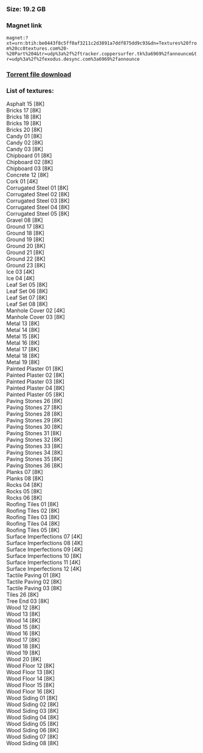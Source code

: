 ### Size: 19.2 GB
  
### Magnet link
`magnet:?xt=urn:btih:be0443f8c5ff0af3211c2d3891a7ddf875dd9c93&dn=Textures%20from%20cc0textures.com%20-%20Part%204&tr=udp%3a%2f%2ftracker.coppersurfer.tk%3a6969%2fannounce&tr=udp%3a%2f%2fexodus.desync.com%3a6969%2fannounce`  
  
### [Torrent file download](https://github.com/Kimbatt/cc0-textures/raw/master/cc0textures.com/Part%204/Textures%20from%20cc0textures.com%20-%20Part%204.torrent)  
  
### List of textures:
    
Asphalt 15 [8K]  
Bricks 17 [8K]  
Bricks 18 [8K]  
Bricks 19 [8K]  
Bricks 20 [8K]  
Candy 01 [8K]  
Candy 02 [8K]  
Candy 03 [8K]  
Chipboard 01 [8K]  
Chipboard 02 [8K]  
Chipboard 03 [8K]  
Concrete 12 [8K]  
Cork 01 [4K]  
Corrugated Steel 01 [8K]  
Corrugated Steel 02 [8K]  
Corrugated Steel 03 [8K]  
Corrugated Steel 04 [8K]  
Corrugated Steel 05 [8K]  
Gravel 08 [8K]  
Ground 17 [8K]  
Ground 18 [8K]  
Ground 19 [8K]  
Ground 20 [8K]  
Ground 21 [8K]  
Ground 22 [8K]  
Ground 23 [8K]  
Ice 03 [4K]  
Ice 04 [4K]  
Leaf Set 05 [8K]  
Leaf Set 06 [8K]  
Leaf Set 07 [8K]  
Leaf Set 08 [8K]  
Manhole Cover 02 [4K]  
Manhole Cover 03 [8K]  
Metal 13 [8K]  
Metal 14 [8K]  
Metal 15 [8K]  
Metal 16 [8K]  
Metal 17 [8K]  
Metal 18 [8K]  
Metal 19 [8K]  
Painted Plaster 01 [8K]  
Painted Plaster 02 [8K]  
Painted Plaster 03 [8K]  
Painted Plaster 04 [8K]  
Painted Plaster 05 [8K]  
Paving Stones 26 [8K]  
Paving Stones 27 [8K]  
Paving Stones 28 [8K]  
Paving Stones 29 [8K]  
Paving Stones 30 [8K]  
Paving Stones 31 [8K]  
Paving Stones 32 [8K]  
Paving Stones 33 [8K]  
Paving Stones 34 [8K]  
Paving Stones 35 [8K]  
Paving Stones 36 [8K]  
Planks 07 [8K]  
Planks 08 [8K]  
Rocks 04 [8K]  
Rocks 05 [8K]  
Rocks 06 [8K]  
Roofing Tiles 01 [8K]  
Roofing Tiles 02 [8K]  
Roofing Tiles 03 [8K]  
Roofing Tiles 04 [8K]  
Roofing Tiles 05 [8K]  
Surface Imperfections 07 [4K]  
Surface Imperfections 08 [4K]  
Surface Imperfections 09 [4K]  
Surface Imperfections 10 [8K]  
Surface Imperfections 11 [4K]  
Surface Imperfections 12 [4K]  
Tactile Paving 01 [8K]  
Tactile Paving 02 [8K]  
Tactile Paving 03 [8K]  
Tiles 26 [8K]  
Tree End 03 [8K]  
Wood 12 [8K]  
Wood 13 [8K]  
Wood 14 [8K]  
Wood 15 [8K]  
Wood 16 [8K]  
Wood 17 [8K]  
Wood 18 [8K]  
Wood 19 [8K]  
Wood 20 [8K]  
Wood Floor 12 [8K]  
Wood Floor 13 [8K]  
Wood Floor 14 [8K]  
Wood Floor 15 [8K]  
Wood Floor 16 [8K]  
Wood Siding 01 [8K]  
Wood Siding 02 [8K]  
Wood Siding 03 [8K]  
Wood Siding 04 [8K]  
Wood Siding 05 [8K]  
Wood Siding 06 [8K]  
Wood Siding 07 [8K]  
Wood Siding 08 [8K]
